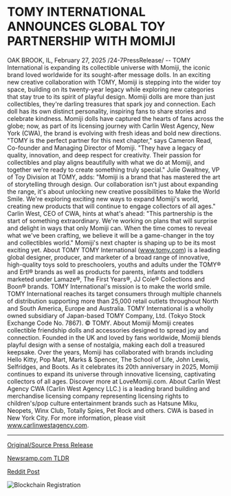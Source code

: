 # TOMY INTERNATIONAL ANNOUNCES GLOBAL TOY PARTNERSHIP WITH MOMIJI

OAK BROOK, IL, February 27, 2025 /24-7PressRelease/ -- TOMY International is expanding its collectible universe with Momiji, the iconic brand loved worldwide for its sought-after message dolls. In an exciting new creative collaboration with TOMY, Momiji is stepping into the wider toy space, building on its twenty-year legacy while exploring new categories that stay true to its spirit of playful design.  Momiji dolls are more than just collectibles, they're darling treasures that spark joy and connection. Each doll has its own distinct personality, inspiring fans to share stories and celebrate kindness. Momiji dolls have captured the hearts of fans across the globe; now, as part of its licensing journey with Carlin West Agency, New York (CWA), the brand is evolving with fresh ideas and bold new directions.   "TOMY is the perfect partner for this next chapter," says Cameron Read, Co-founder and Managing Director of Momiji. "They have a legacy of quality, innovation, and deep respect for creativity. Their passion for collectibles and play aligns beautifully with what we do at Momiji, and together we're ready to create something truly special."  Julie Gwaltney, VP of Toy Division at TOMY, adds: "Momiji is a brand that has mastered the art of storytelling through design. Our collaboration isn't just about expanding the range, it's about unlocking new creative possibilities to Make the World Smile. We're exploring exciting new ways to expand Momiji's world, creating new products that will continue to engage collectors of all ages."  Carlin West, CEO of CWA, hints at what's ahead: "This partnership is the start of something extraordinary. We're working on plans that will surprise and delight in ways that only Momiji can. When the time comes to reveal what we've been crafting, we believe it will be a game-changer in the toy and collectibles world."  Momiji's next chapter is shaping up to be its most exciting yet.  About TOMY TOMY International (www.tomy.com) is a leading global designer, producer, and marketer of a broad range of innovative, high-quality toys sold to preschoolers, youths and adults under the TOMY® and Ertl® brands as well as products for parents, infants and toddlers marketed under Lamaze®, The First Years®, JJ Cole® Collections and Boon® brands. TOMY International's mission is to make the world smile. TOMY International reaches its target consumers through multiple channels of distribution supporting more than 25,000 retail outlets throughout North and South America, Europe and Australia. TOMY International is a wholly owned subsidiary of Japan-based TOMY Company, Ltd. (Tokyo Stock Exchange Code No. 7867). © TOMY.   About Momiji  Momiji creates collectible friendship dolls and accessories designed to spread joy and connection. Founded in the UK and loved by fans worldwide, Momiji blends playful design with a sense of nostalgia, making each doll a treasured keepsake. Over the years, Momiji has collaborated with brands including Hello Kitty, Pop Mart, Marks & Spencer, The School of Life, John Lewis, Selfridges, and Boots. As it celebrates its 20th anniversary in 2025, Momiji continues to expand its universe through innovative licensing, captivating collectors of all ages. Discover more at LoveMomiji.com.  About Carlin West Agency CWA (Carlin West Agency LLC.) is a leading brand building and merchandise licensing company representing licensing rights to children's/pop culture entertainment brands such as Hatsune Miku, Neopets, Winx Club, Totally Spies, Pet Rock and others. CWA is based in New York City. For more information, please visit www.carlinwestagency.com. 

---

[Original/Source Press Release](https://www.24-7pressrelease.com/press-release/520064/tomy-international-announces-global-toy-partnership-with-momiji)
                    

[Newsramp.com TLDR](https://newsramp.com/curated-news/tomy-international-collaborates-with-momiji-to-expand-collectible-universe/bbe49468bc6eaeedfb79aba1ca8473a4) 

 



[Reddit Post](https://www.reddit.com/r/Lifestyle_Culture/comments/1izayqm/tomy_international_collaborates_with_momiji_to/) 



![Blockchain Registration](https://cdn.newsramp.app/24-7PressRelease/qrcode/252/27/taro3bOH.webp)